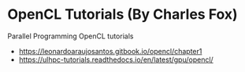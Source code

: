 # OpenCL Tutorials (By Charles Fox)

Parallel Programming OpenCL tutorials


- https://leonardoaraujosantos.gitbook.io/opencl/chapter1
- https://ulhpc-tutorials.readthedocs.io/en/latest/gpu/opencl/
